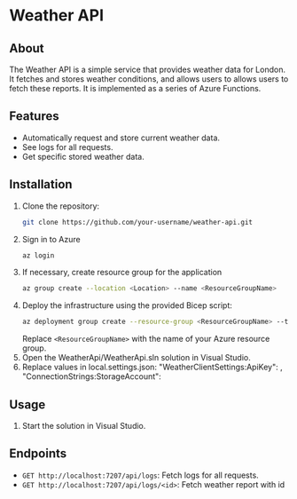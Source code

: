 # Weather API

## About
The Weather API is a simple service that provides weather data for London. It fetches and stores weather conditions, and allows users to allows users to fetch these reports.
It is implemented as a series of Azure Functions.

## Features
- Automatically request and store current weather data.
- See logs for all requests.
- Get specific stored weather data.

## Installation
1. Clone the repository:
    ```bash
    git clone https://github.com/your-username/weather-api.git
    ```
2. Sign in to Azure
    ```bash
    az login
    ```
3. If necessary, create resource group for the application
    ```bash
    az group create --location <Location> --name <ResourceGroupName>
    ```
4. Deploy the infrastructure using the provided Bicep script:
    ```bash
    az deployment group create --resource-group <ResourceGroupName> --template-file Infrastructure/main.bicep --parameters Infrastructure/Configuration/main.bicepparam
    ```
    Replace `<ResourceGroupName>` with the name of your Azure resource group.
5. Open the WeatherApi/WeatherApi.sln solution in Visual Studio.
6. Replace values in local.settings.json:
    "WeatherClientSettings:ApiKey": <An API key to the openweathermap api>,
    "ConnectionStrings:StorageAccount": <The connection string to your storage account>

## Usage
1. Start the solution in Visual Studio.

## Endpoints
- `GET http://localhost:7207/api/logs`: Fetch logs for all requests.
- `GET http://localhost:7207/api/logs/<id>`: Fetch weather report with id <id>
